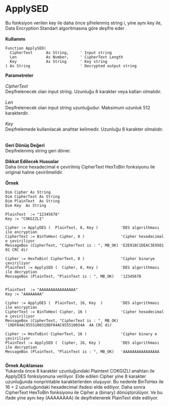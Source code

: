 # ApplySED

Bu fonksiyon verilen key ile daha önce şifrelenmiş string i, yine aynı key ile, Data Encryption Standart algoritmasına göre deşifre eder .\
\
**Kullanımı**

```
Function ApplySED(
  CipherText      As String,     ' Input string
  Len             As Number,     ' CipherText Length
  Key             As String      ' Key string
) As String                      ' Decrypted output string
```

**Parametreler**\
\
_CipherText_\
Deşifrelenecek olan input string. Uzunluğu 8 karakter veya katları olmalıdır.\
\
_Len_\
Deşifrelenecek olan input string uzunluğudur. Maksimum uzunluk 512 karakterdir.\
\
_Key_\
Deşifrelemede kullanılacak anahtar kelimedir. Uzunluğu 8 karakter olmalıdır.\
\
\
**Geri Dönüş Değeri**\
Deşifrelenmiş string geri döner.\
\
**Dikkat Edilecek Hususlar**\
Daha önce hexadecimal e çevirilmiş CipherText HexToBin fonksiyonu ile original haline çevirilmelidir.\
\
**Örnek**

```
Dim Cipher As String
Dim CipherText As String
Dim PlainText  As String
Dim Key  As String

PlainText  := "12345678"
Key := "COKGIZLI"

Cipher := ApplyDES (  PlainText, 8, Key )          'DES algorithması ile encryption
CipherText := BinToHex( Cipher, 8 )                'Cipher hexadecimal e çeviriliyor
MessageBox (CipherText, "CipherText is : ", MB_OK) 'E2E918C1DEAC3E9501       01 CRC dir

Cipher := HexToBin( CipherText, 8 )                'Cipher binarye çeviriliyor
PlainText := ApplySED (  Cipher, 8, Key )          'DES algorithması ile decryption
MessageBox (PlainText, "PlainText is : ", MB_OK)   '12345678


PlainText  := "AAAAAAAAAAAAAAAA"
Key := "AAAAAAAA"

Cipher := ApplyDES (  PlainText, 16, Key  )        'DES algorithması ile encryption
CipherText := BinToHex( Cipher, 16 )               'Cipher hexadecimal e çeviriliyor
MessageBox (CipherText, "CipherText is : ", MB_OK) '19DF84AC9555100319DF84AC955510034A  4A CRC dir

Cipher := HexToBin( CipherText, 16 )               'Cipher binary e çeviriliyor
PlainText := ApplySED (  Cipher, 16, Key )         'DES algorithması ile decryption
MessageBox (PlainText, "PlainText is : ", MB_OK)   'AAAAAAAAAAAAAAAA


```

**Örnek Açıklaması**\
Yukarıda önce 8 karakter uzunluğundaki Plaintext COKGIZLI anahtarı ile ApplyDES fonksiyonuna veriliyor. Elde edilen Cipher yine 8 karakter uzunluğunda nonprintable karakterlerden oluşuyor. Bu nedenle BinToHex ile 16 + 2 uzunluğundaki hexadecimal ifadesi elde ediliyor. Daha sonra CipherText HexToBin fonksiyonu ile Cipher a (binary) dönüştürülüyor. Ve bu ifade yine aynı key (AAAAAAAA) ile deşifrelenerek PlainText elde ediliyor.
